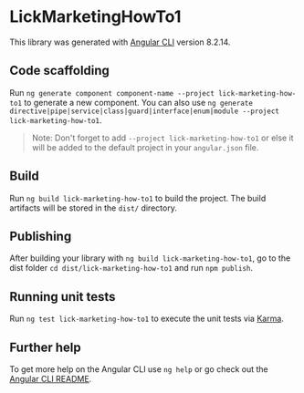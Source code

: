 # LickMarketingHowTo1

This library was generated with [Angular CLI](https://github.com/angular/angular-cli) version 8.2.14.

## Code scaffolding

Run `ng generate component component-name --project lick-marketing-how-to1` to generate a new component. You can also use `ng generate directive|pipe|service|class|guard|interface|enum|module --project lick-marketing-how-to1`.
> Note: Don't forget to add `--project lick-marketing-how-to1` or else it will be added to the default project in your `angular.json` file. 

## Build

Run `ng build lick-marketing-how-to1` to build the project. The build artifacts will be stored in the `dist/` directory.

## Publishing

After building your library with `ng build lick-marketing-how-to1`, go to the dist folder `cd dist/lick-marketing-how-to1` and run `npm publish`.

## Running unit tests

Run `ng test lick-marketing-how-to1` to execute the unit tests via [Karma](https://karma-runner.github.io).

## Further help

To get more help on the Angular CLI use `ng help` or go check out the [Angular CLI README](https://github.com/angular/angular-cli/blob/master/README.md).
